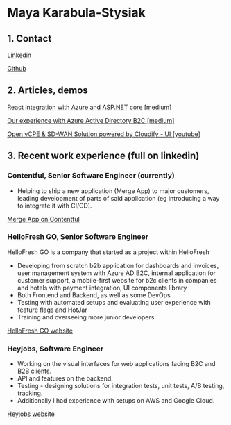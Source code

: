 # Maya Karabula-Stysiak

## 1. Contact

[Linkedin](https://www.linkedin.com/in/maya-karabu%C5%82a-stysiak-a8356112a/)

[Github](https://github.com/mayakarabula)

## 2. Articles, demos

[React integration with Azure and ASP.NET core [medium]](https://jakub-karabula-stysiak.medium.com/react-integration-with-azure-and-asp-net-core-9651929ae3f9)

[Our experience with Azure Active Directory B2C [medium]](https://jakub-karabula-stysiak.medium.com/our-experience-with-ad-b2c-6e2cc6cfa7f9)

[Open vCPE & SD-WAN Solution powered by Cloudify - UI [youtube]](https://www.youtube.com/watch?v=xjn4gyXKAM8)

## 3. Recent work experience (full on linkedin)

### Contentful, Senior Software Engineer (currently)

- Helping to ship a new application (Merge App) to major customers, leading development of parts of said application (eg introducing a way to integrate it with CI/CD).

[Merge App on Contentful](https://www.contentful.com/marketplace/app/merge/)

### HelloFresh GO, Senior Software Engineer

HelloFresh GO is a company that started as a project within HelloFresh

- Developing from scratch b2b application for dashboards and
  invoices, user management system with Azure AD B2C, internal application for customer support, a mobile-first website for b2c clients in companies and hotels with payment integration, UI components library
- Both Frontend and Backend, as well as some DevOps
- Testing with automated setups and evaluating user experience
  with feature flags and HotJar
- Training and overseeing more junior developers

[HelloFresh GO website](https://www.hellofreshgo.de/en/home/)

### Heyjobs, Software Engineer

- Working on the visual interfaces for web applications facing B2C and B2B clients.
- API and features on the backend.
- Testing - designing solutions for integration tests, unit tests, A/B testing, tracking.
- Additionally I had experience with setups on AWS and Google Cloud.

[Heyjobs website](https://www.heyjobs.co/de-de)
